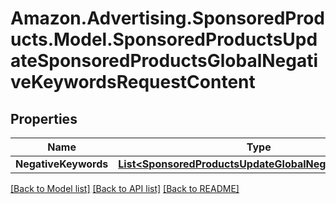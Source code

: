 # Amazon.Advertising.SponsoredProducts.Model.SponsoredProductsUpdateSponsoredProductsGlobalNegativeKeywordsRequestContent

## Properties

Name | Type | Description | Notes
------------ | ------------- | ------------- | -------------
**NegativeKeywords** | [**List&lt;SponsoredProductsUpdateGlobalNegativeKeyword&gt;**](SponsoredProductsUpdateGlobalNegativeKeyword.md) |  | 

[[Back to Model list]](../README.md#documentation-for-models) [[Back to API list]](../README.md#documentation-for-api-endpoints) [[Back to README]](../README.md)

